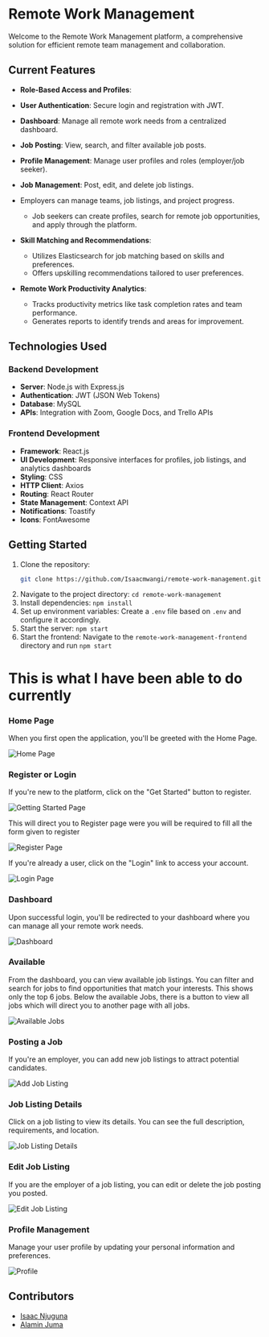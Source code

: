 # Remote Work Management
Welcome to the Remote Work Management platform, a comprehensive solution for efficient remote team management and collaboration.

## Current Features

- **Role-Based Access and Profiles**:
  
- **User Authentication**: Secure login and registration with JWT.
- **Dashboard**: Manage all remote work needs from a centralized dashboard.
- **Job Posting**: View, search, and filter available job posts.
- **Profile Management**: Manage user profiles and roles (employer/job seeker).
- **Job Management**: Post, edit, and delete job listings.

- Employers can manage teams, job listings, and project progress.
  - Job seekers can create profiles, search for remote job opportunities, and apply through the platform.


- **Skill Matching and Recommendations**:
  - Utilizes Elasticsearch for job matching based on skills and preferences.
  - Offers upskilling recommendations tailored to user preferences.

- **Remote Work Productivity Analytics**:
  - Tracks productivity metrics like task completion rates and team performance.
  - Generates reports to identify trends and areas for improvement.

## Technologies Used

### Backend Development
- **Server**: Node.js with Express.js
- **Authentication**: JWT (JSON Web Tokens)
- **Database**: MySQL
- **APIs**: Integration with Zoom, Google Docs, and Trello APIs

### Frontend Development
- **Framework**: React.js
- **UI Development**: Responsive interfaces for profiles, job listings, and analytics dashboards
- **Styling**: CSS
- **HTTP Client**: Axios
- **Routing**: React Router
- **State Management**: Context API
- **Notifications**: Toastify
- **Icons**: FontAwesome


## Getting Started

1. Clone the repository:
   ```bash
   git clone https://github.com/Isaacmwangi/remote-work-management.git

2. Navigate to the project directory: `cd remote-work-management`
3. Install dependencies: `npm install`
4. Set up environment variables: Create a `.env` file based on `.env` and configure it accordingly.
5. Start the server: `npm start`
6. Start the frontend: Navigate to the `remote-work-management-frontend` directory and run `npm start`

# This is what I have been able to do currently


### Home Page
When you first open the application, you'll be greeted with the Home Page.

![Home Page](./frontend/src/assets/Screenshot_Home.jpg)

### Register or Login
If you're new to the platform, click on the "Get Started" button to register.

![Getting Started Page](./frontend/src/assets/Screenshot_GetStarted1.jpg)

This will direct you to Register page were you will be required to fill all the form given to register

![Register Page](./frontend/src/assets/Screenshot_registerPage.jpg)


If you're already a user, click on the "Login" link to access your account.

![Login Page](./frontend/src/assets/Screenshot_loginPage.jpg)

### Dashboard
Upon successful login, you'll be redirected to your dashboard where you can manage all your remote work needs.

![Dashboard](./frontend/src/assets/Screenshot_Dashboard.jpg)

### Available
From the dashboard, you can view available job listings. You can filter and search for jobs to find opportunities that match your interests. This shows only the top 6 jobs. Below the available Jobs, there is a button to view all jobs which will direct you to another page with all jobs.

![Available Jobs](./frontend/src/assets/Screenshot_AvailableJobs.jpg)

### Posting a Job
If you're an employer, you can add new job listings to attract potential candidates.

![Add Job Listing](./frontend/src/assets/Screenshot_AddJobListing.jpg)

### Job Listing Details
Click on a job listing to view its details. You can see the full description, requirements, and location.

![Job Listing Details](./frontend/src/assets/Screenshot_JobListingDetails.jpg)

### Edit Job Listing
If you are the employer of a job listing, you can edit or delete the job posting you posted.

![Edit Job Listing](./frontend/src/assets/Screenshot_EditJobListing.jpg)

### Profile Management
Manage your user profile by updating your personal information and preferences.

![Profile](./frontend/src/assets/Screenshot_Profile.jpg)


## Contributors

- [Isaac Njuguna](https://github.com/Isaacmwangi)
- [Alamin Juma](https://github.com/alamin-juma)

